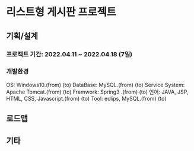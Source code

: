 # 리스트형 게시판 프로젝트
## 기획/설계
### 프로젝트 기간: 2022.04.11 ~ 2022.04.18 (7일)
### 개발환경
 OS: Windows10.(from)  (to)
 DataBase: MySQL.(from)  (to)
 Service System: Apache Tomcat.(from)  (to)
 Framwork: Spring3 .(from)  (to)
 언어: JAVA, JSP, HTML, CSS, Javascript.(from)  (to)
 Tool: eclips, MySQL.(from)  (to)
## 로드맵

## 기타
